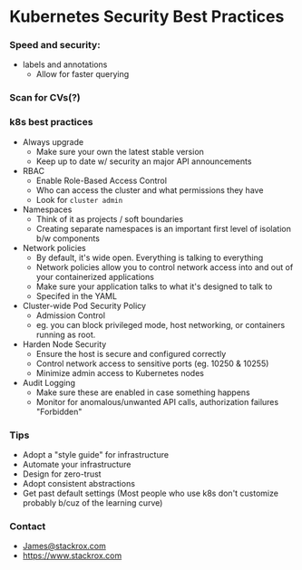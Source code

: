 #  Kubernetes Security Best Practices

### Speed and security:
- labels and annotations
	- Allow for faster querying
### Scan for CVs(?)
### k8s best practices
- Always upgrade
	- Make sure your own the latest stable version
	- Keep up to date w/ security an major API announcements
- RBAC
	- Enable Role-Based Access Control
	- Who can access the cluster and what permissions they have
	- Look for `cluster admin`
- Namespaces
	- Think of it as projects / soft boundaries
	- Creating separate namespaces is an important first level of isolation b/w components
- Network policies
	- By default, it's wide open. Everything is talking to everything
	- Network policies allow you to control network access into and out of your containerized applications
	- Make sure your application talks to what it's designed to talk to
	- Specifed in the YAML
- Cluster-wide Pod Security Policy
	- Admission Control
	- eg. you can block privileged mode, host networking, or containers running as root.
- Harden Node Security
	- Ensure the host is secure and configured correctly
	- Control network access to sensitive ports (eg. 10250 & 10255)
	- Minimize admin access to Kubernetes nodes
- Audit Logging
	- Make sure these are enabled in case something happens
	- Monitor for anomalous/unwanted API calls, authorization failures "Forbidden"
	
### Tips
- Adopt a "style guide" for infrastructure
- Automate your infrastructure
- Design for zero-trust
- Adopt consistent abstractions
- Get past default settings (Most people who use k8s don't customize probably b/cuz of the learning curve)

### Contact
- James@stackrox.com
- https://www.stackrox.com
